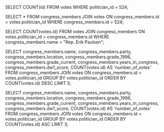 <!-- Release 1  -->

<!-- 1. Hitung jumlah vote untuk Sen. Olympia Snowe yang memiliki id 524. -->
SELECT COUNT(id) FROM votes WHERE politician_id = 524;

<!-- 2. Sekarang lakukan JOIN tanpa menggunakan id `524`. Query kedua tabel votes dan congress_members. -->
SELECT
  *
FROM
  congress_members
JOIN votes ON
  congress_members.id = votes.politician_id
WHERE
  congress_members.id = 524;

<!-- 3. Sekarang gimana dengan representative Erik Paulsen? Berapa banyak vote yang dia dapatkan? -->
SELECT COUNT(votes.id)
FROM
  votes
JOIN congress_members ON
  votes.politician_id = congress_members.id
WHERE
  congress_members.name = "Rep. Erik Paulsen";

<!-- 4. Buatlah daftar peserta Congress yang mendapatkan vote terbanyak. Jangan sertakan field `created_at` dan `updated_at`. -->
SELECT
  congress_members.name,
  congress_members.party,
  congress_members.location,
  congress_members.grade_1996,
  congress_members.grade_current,
  congress_members.years_in_congress,
  congress_members.dw1_score,
  COUNT(votes.id) AS 'number_of_votes'
FROM
  congress_members
JOIN votes ON
  congress_members.id = votes.politician_id
GROUP BY
  votes.politician_id
ORDER BY COUNT(votes.id) DESC
LIMIT 3;

<!-- 5. Sekarang buatlah sebuah daftar semua anggota Congress yang setidaknya mendapatkan beberapa vote dalam urutan dari yang paling sedikit. Dan juga jangan sertakan field-field yang memiliki tipe date. -->
SELECT
  congress_members.name,
  congress_members.party,
  congress_members.location,
  congress_members.grade_1996,
  congress_members.grade_current,
  congress_members.years_in_congress,
  congress_members.dw1_score,
  COUNT(votes.id) AS 'number_of_votes'
FROM
  congress_members
JOIN votes ON
  congress_members.id = votes.politician_id
GROUP BY
  votes.politician_id
ORDER BY COUNT(votes.id) ASC
LIMIT 3;

<!-- Release 2  -->

<!-- 1. Siapa anggota Congress yang mendapatkan vote terbanyak? List nama mereka dan jumlah vote-nya. Siapa saja yang memilih politisi tersebut? List nama mereka, dan jenis kelamin mereka. -->

<!-- 2. Berapa banyak vote yang diterima anggota Congress yang memiliki grade di bawah 9 (gunakan field `grade_current`)? Ambil nama, lokasi, grade_current dan jumlah vote. -->

<!-- 3. Apa saja 10 negara bagian yang memiliki voters terbanyak? List semua orang yang melakukan vote di negara bagian yang paling populer. (Akan menjadi daftar yang panjang, kamu bisa gunakan hasil dari query pertama untuk menyederhanakan query berikut ini.) -->

<!-- 4. List orang-orang yang vote lebih dari dua kali. Harusnya mereka hanya bisa vote untuk posisi Senator dan satu lagi untuk wakil. Wow, kita dapat si tukang curang! Segera laporkan ke KPK!! -->

<!-- 5. Apakah ada orang yang melakukan vote kepada politisi yang sama dua kali? Siapa namanya dan siapa nama politisinya? -->
